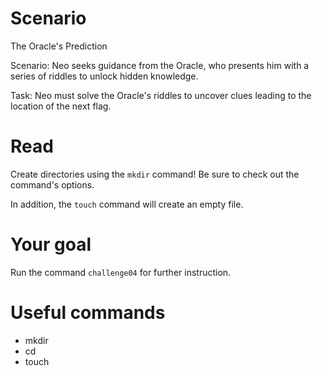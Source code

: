 # Scenario
The Oracle's Prediction

Scenario: Neo seeks guidance from the Oracle, who presents him with a series of riddles to unlock hidden knowledge.

Task: Neo must solve the Oracle's riddles to uncover clues leading to the location of the next flag.

# Read

Create directories using the `mkdir` command! Be sure to check out the command's options.

In addition, the `touch` command will create an empty file.


# Your goal
Run the command `challenge04` for further instruction.


# Useful commands
- mkdir
- cd
- touch
